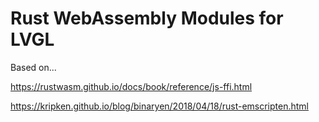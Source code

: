 # Rust WebAssembly Modules for LVGL

Based on...

https://rustwasm.github.io/docs/book/reference/js-ffi.html

https://kripken.github.io/blog/binaryen/2018/04/18/rust-emscripten.html

